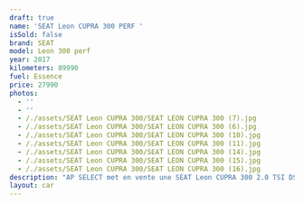 ```yaml
---
draft: true
name: 'SEAT Leon CUPRA 300 PERF '
isSold: false
brand: SEAT
model: Leon 300 perf
year: 2017
kilometers: 89990
fuel: Essence
price: 27990
photos:
  - ''
  - ''
  - /./assets/SEAT Leon CUPRA 300/SEAT LEON CUPRA 300 (7).jpg
  - /./assets/SEAT Leon CUPRA 300/SEAT LEON CUPRA 300 (6).jpg
  - /./assets/SEAT Leon CUPRA 300/SEAT LEON CUPRA 300 (10).jpg
  - /./assets/SEAT Leon CUPRA 300/SEAT LEON CUPRA 300 (11).jpg
  - /./assets/SEAT Leon CUPRA 300/SEAT LEON CUPRA 300 (14).jpg
  - /./assets/SEAT Leon CUPRA 300/SEAT LEON CUPRA 300 (15).jpg
  - /./assets/SEAT Leon CUPRA 300/SEAT LEON CUPRA 300 (16).jpg
description: "AP SELECT met en vente une SEAT Leon CUPRA 300 2.0 TSI DSG6 pack performance Cupra Orange\nModèle du 07/2017 avec 89900km.\n\nCouleur Mystère blue métal, intérieur bi matière Cuir / Alcantara, pack Carbon\n\nCarte Grise française sans malus \U0001F1EB\U0001F1F7\n\nLe véhicule possède son carnet complet SEAT avec historique limpide.\n\nService huile, pneus et freins neuf effectués pour la vente.\n\nÉquipements et options :\n- Boîte DSG 6\n- Toit Panoramique\n- Pack Performance [Coordonnées masquées]ein Brembo\n- Pack Carbon intérieur\n- Sièges Performance\n- Sièges Chauffants\n- Intérieur bi matière Cuir / Alcantara\n- Système Hifi SEAT Sound\n- Suspensions dynamiques DCC\n- Régulateur adaptatif ACC\n- Navigation 3D Europe\n- Feux de jour à LED\n- Controle automatique des feux de route ALS\n- Parc distance contrôle PDC avant / arrière\n- Caméra de recul\n- Vitrage arrière surteinté\n- Connexion Ipod et USB\n- Volant sport multifonctions\n- Affichage multifonctions plus\n- Climatisation bi zone\n- Éclairage et essuie-glaces automatique\n- Rétroviseurs rabattable électriquement et chauffants\n- Rétroviseurs int / ext Electrochrome\n- Bluetooth\n- Éclairage d ambiance\n\nDisponible et visible sur RDV pour acheteur sérieux.\n\nPossibilité d'une garantie 3, 6 ou 12 mois en supplément.\n\nRéalisation des démarches d'immatriculation.\n\nAP SELECT c'est des solutions de courtage et conciergerie sur mesure pour profiter librement de sa passion et de son patrimoine.\n\nPrenez le volant, AP SELECT s'occupe du reste."
layout: car
---
```



